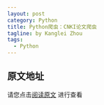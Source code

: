 ```yaml
---
layout: post
category: Python
title: Python爬虫：CNKI论文爬虫
tagline: by Kanglei Zhou
tags: 
  - Python
---
```


## 原文地址

请您点击[阅读原文](https://mp.weixin.qq.com/s?__biz=MzUyMTE2NDYxMQ==&mid=2247484148&idx=1&sn=da71633dff102f81423c8ef2c944fedf&chksm=f9de00d8cea989ce343721b9b835d189cda562eab4fc0e3c98e2e65a88a01b9fc48a4b00208c&token=2113095263&lang=zh_CN#rd)
进行查看

